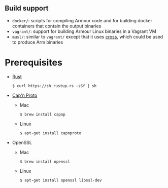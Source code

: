 ## Build support

- `docker/`: scripts for compiling Armour code and for building docker containers that contain the output binaries
- `vagrant/`: support for building Armour Linux binaries in a Vagrant VM
- `musl/`: similar to `vagrant/` except that it uses [cross](https://github.com/rust-embedded/cross), which could be used to produce Arm binaries

Prerequisites
=============

- [Rust](https://www.rust-lang.org/tools/install)

    ```shell
    $ curl https://sh.rustup.rs -sSf | sh
    ```
    
- [Cap'n Proto](https://capnproto.org/install.html)

    - Mac
    
        ```shell
        $ brew install capnp
        ```
    - Linux

        ```shell
        $ apt-get install capnproto
        ```

- OpenSSL

    - Mac

        ```shell
        $ brew install openssl
        ```

    - Linux

        ```shell
        $ apt-get install openssl libssl-dev
        ```
